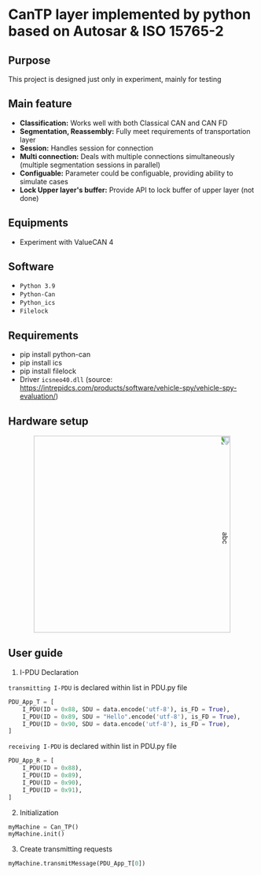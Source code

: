 # CanTP layer implemented by python based on Autosar & ISO 15765-2

## Purpose
This project is designed just only in experiment, mainly for testing

## Main feature
- **Classification:** Works well with both Classical CAN and CAN FD
- **Segmentation, Reassembly:** Fully meet requirements of transportation layer
- **Session:** Handles session for connection
- **Multi connection:** Deals with multiple connections simultaneously (multiple segmentation sessions in parallel)
- **Configuable:** Parameter could be configuable, providing ability to simulate cases
- **Lock Upper layer's buffer:** Provide API to lock buffer of upper layer (not done)

## Equipments
- Experiment with ValueCAN 4

## Software
- `Python 3.9`
- `Python-Can` 
- `Python_ics`
- `Filelock`


## Requirements
- pip install python-can
- pip install ics
- pip install filelock
- Driver `icsneo40.dll` (source: https://intrepidcs.com/products/software/vehicle-spy/vehicle-spy-evaluation/)

## Hardware setup
<div align="center">
  <img src="https://github.com/user-attachments/assets/a2bc839d-06ba-4c76-993b-847e257f563c" alt="abc" style="transform: rotate(90deg);" width = "400"/>
</div>

## User guide
1. I-PDU Declaration

`transmitting I-PDU` is declared within list in PDU.py file
```python
PDU_App_T = [
    I_PDU(ID = 0x88, SDU = data.encode('utf-8'), is_FD = True),
    I_PDU(ID = 0x89, SDU = "Hello".encode('utf-8'), is_FD = True),
    I_PDU(ID = 0x90, SDU = data.encode('utf-8'), is_FD = True),
]
```

`receiving I-PDU` is declared within list in PDU.py file
```python
PDU_App_R = [
    I_PDU(ID = 0x88),
    I_PDU(ID = 0x89),
    I_PDU(ID = 0x90),
    I_PDU(ID = 0x91),
]
```
2. Initialization
```python
myMachine = Can_TP()
myMachine.init()
```
3. Create transmitting requests
```python
myMachine.transmitMessage(PDU_App_T[0])
```
